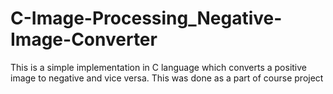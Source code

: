 # C-Image-Processing_Negative-Image-Converter
This is a simple implementation in C language which converts a positive image to negative and vice versa.
This was done as a part of course project

